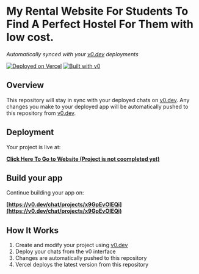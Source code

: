 # My Rental Website For Students To Find A Perfect Hostel For Them with low cost.

*Automatically synced with your [v0.dev](https://v0.dev) deployments*

[![Deployed on Vercel](https://img.shields.io/badge/Deployed%20on-Vercel-black?style=for-the-badge&logo=vercel)](https://vision-rental-project-trial.vercel.app)
[![Built with v0](https://img.shields.io/badge/Built%20with-v0.dev-black?style=for-the-badge)](https://v0.dev/chat/projects/x9GpEvOlEQi)

## Overview

This repository will stay in sync with your deployed chats on [v0.dev](https://v0.dev).
Any changes you make to your deployed app will be automatically pushed to this repository from [v0.dev](https://v0.dev).

## Deployment

Your project is live at:

**[Click Here To Go to Website (Project is not coompleted yet)](https://vision-rental-project-trial.vercel.app)**

## Build your app

Continue building your app on:

**[https://v0.dev/chat/projects/x9GpEvOlEQi](https://v0.dev/chat/projects/x9GpEvOlEQi)**

## How It Works

1. Create and modify your project using [v0.dev](https://v0.dev)
2. Deploy your chats from the v0 interface
3. Changes are automatically pushed to this repository
4. Vercel deploys the latest version from this repository
